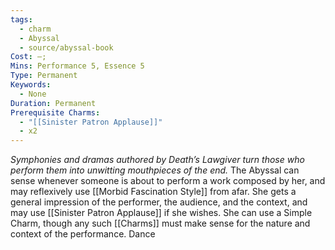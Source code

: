 ```yaml
---
tags:
  - charm
  - Abyssal
  - source/abyssal-book
Cost: —;
Mins: Performance 5, Essence 5
Type: Permanent
Keywords:
  - None
Duration: Permanent
Prerequisite Charms:
  - "[[Sinister Patron Applause]]"
  - x2
---
```

*Symphonies and dramas authored by Death’s Lawgiver turn those who perform them into unwitting mouthpieces of the end.*
The Abyssal can sense whenever someone is about to perform a work composed by her, and may reflexively use [[Morbid Fascination Style]] from afar. She gets a general impression of the performer, the audience, and the context, and may use [[Sinister Patron Applause]] if she wishes. She can use a Simple Charm, though any such [[Charms]] must make sense for the nature and context of the performance.
Dance